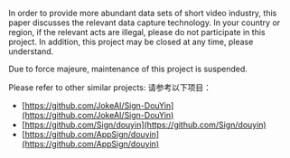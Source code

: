 In order to provide more abundant data sets of short video industry, this paper discusses the relevant data capture technology. In your country or region, if the relevant acts are illegal, please do not participate in this project. In addition, this project may be closed at any time, please understand.

Due to force majeure, maintenance of this project is suspended. 

Please refer to other similar projects:
请参考以下项目：

+ [https://github.com/JokeAI/Sign-DouYin](https://github.com/JokeAI/Sign-DouYin)
+ [https://github.com/Sign/douyin](https://github.com/Sign/douyin)
+ [https://github.com/AppSign/douyin](https://github.com/AppSign/douyin)
